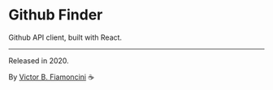# Github Finder

Github API client, built with React.

----------
Released in 2020.

By [Victor B. Fiamoncini](https://github.com/Victor-Fiamoncini) ☕️
